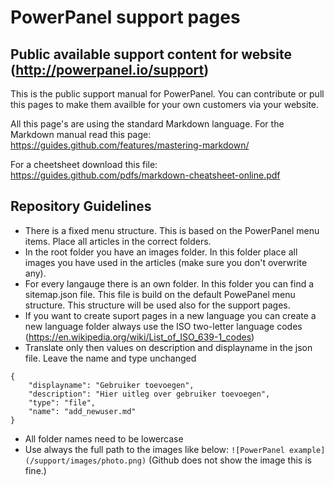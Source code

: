 # PowerPanel support pages

## Public available support content for website (http://powerpanel.io/support)

This is the public support manual for PowerPanel. You can contribute or pull this pages to make them availble for your own customers via your website.

All this page's are using the standard Markdown language. For the Markdown manual read this page: https://guides.github.com/features/mastering-markdown/

For a cheetsheet download this file: https://guides.github.com/pdfs/markdown-cheatsheet-online.pdf

## Repository Guidelines

- There is a fixed menu structure. This is based on the PowerPanel menu items. Place all articles in the correct folders.
- In the root folder you have an images folder. In this folder place all images you have used in the articles (make sure you don't overwrite any).
- For every langauge there is an own folder. In this folder you can find a sitemap.json file. This file is build on the default PowePanel menu structure. This structure will be used also for the support pages. 
- If you want to create suport pages in a new language you can create a new language folder always use the ISO two-letter language codes (https://en.wikipedia.org/wiki/List_of_ISO_639-1_codes)
- Translate only then values on description and displayname in the json file. Leave the name and type unchanged  
```    
{
    "displayname": "Gebruiker toevoegen",
    "description": "Hier uitleg over gebruiker toevoegen",
    "type": "file",
    "name": "add_newuser.md"
}
```
- All folder names need to be lowercase
- Use always the full path to the images like below: 
```![PowerPanel example](/support/images/photo.png)``` (Github does not show the image this is fine.)
